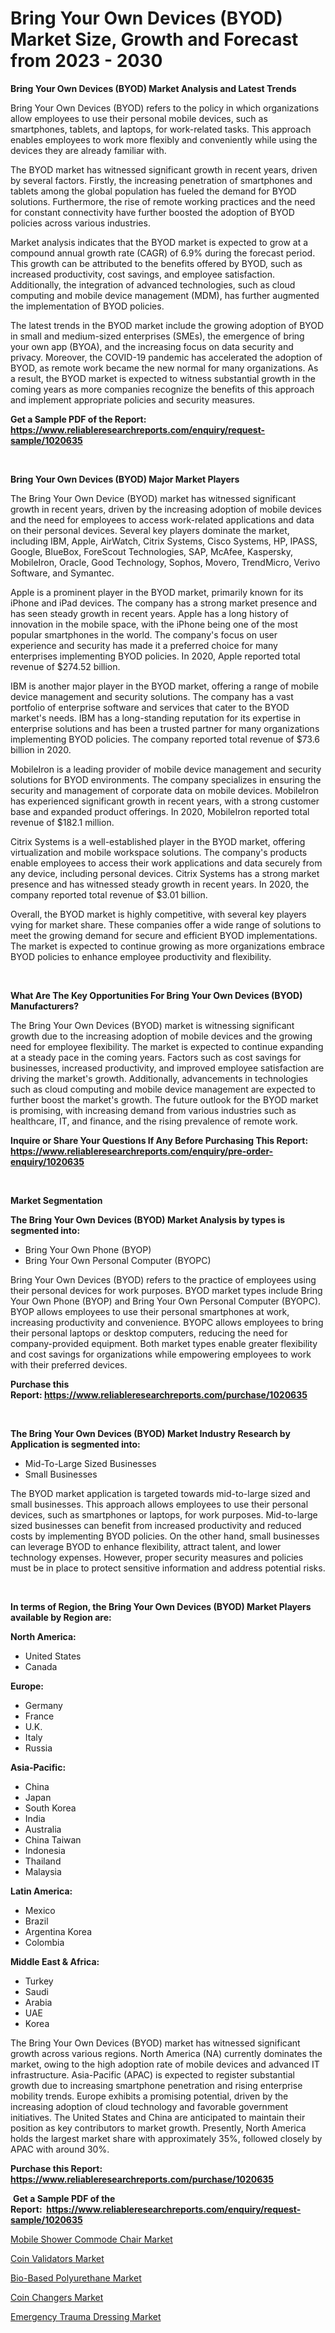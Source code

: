 <p><h1>Bring Your Own Devices (BYOD) Market Size, Growth and Forecast from 2023 - 2030</h1></p><p><strong>Bring Your Own Devices (BYOD) Market Analysis and Latest Trends</strong></p>
<p><p>Bring Your Own Devices (BYOD) refers to the policy in which organizations allow employees to use their personal mobile devices, such as smartphones, tablets, and laptops, for work-related tasks. This approach enables employees to work more flexibly and conveniently while using the devices they are already familiar with.</p><p>The BYOD market has witnessed significant growth in recent years, driven by several factors. Firstly, the increasing penetration of smartphones and tablets among the global population has fueled the demand for BYOD solutions. Furthermore, the rise of remote working practices and the need for constant connectivity have further boosted the adoption of BYOD policies across various industries.</p><p>Market analysis indicates that the BYOD market is expected to grow at a compound annual growth rate (CAGR) of 6.9% during the forecast period. This growth can be attributed to the benefits offered by BYOD, such as increased productivity, cost savings, and employee satisfaction. Additionally, the integration of advanced technologies, such as cloud computing and mobile device management (MDM), has further augmented the implementation of BYOD policies.</p><p>The latest trends in the BYOD market include the growing adoption of BYOD in small and medium-sized enterprises (SMEs), the emergence of bring your own app (BYOA), and the increasing focus on data security and privacy. Moreover, the COVID-19 pandemic has accelerated the adoption of BYOD, as remote work became the new normal for many organizations. As a result, the BYOD market is expected to witness substantial growth in the coming years as more companies recognize the benefits of this approach and implement appropriate policies and security measures.</p></p>
<p><strong>Get a Sample PDF of the Report:&nbsp; <a href="https://www.reliableresearchreports.com/enquiry/request-sample/1020635">https://www.reliableresearchreports.com/enquiry/request-sample/1020635</a></strong></p>
<p>&nbsp;</p>
<p><strong>Bring Your Own Devices (BYOD) Major Market Players</strong></p>
<p><p>The Bring Your Own Device (BYOD) market has witnessed significant growth in recent years, driven by the increasing adoption of mobile devices and the need for employees to access work-related applications and data on their personal devices. Several key players dominate the market, including IBM, Apple, AirWatch, Citrix Systems, Cisco Systems, HP, IPASS, Google, BlueBox, ForeScout Technologies, SAP, McAfee, Kaspersky, MobileIron, Oracle, Good Technology, Sophos, Movero, TrendMicro, Verivo Software, and Symantec.</p><p>Apple is a prominent player in the BYOD market, primarily known for its iPhone and iPad devices. The company has a strong market presence and has seen steady growth in recent years. Apple has a long history of innovation in the mobile space, with the iPhone being one of the most popular smartphones in the world. The company's focus on user experience and security has made it a preferred choice for many enterprises implementing BYOD policies. In 2020, Apple reported total revenue of $274.52 billion.</p><p>IBM is another major player in the BYOD market, offering a range of mobile device management and security solutions. The company has a vast portfolio of enterprise software and services that cater to the BYOD market's needs. IBM has a long-standing reputation for its expertise in enterprise solutions and has been a trusted partner for many organizations implementing BYOD policies. The company reported total revenue of $73.6 billion in 2020.</p><p>MobileIron is a leading provider of mobile device management and security solutions for BYOD environments. The company specializes in ensuring the security and management of corporate data on mobile devices. MobileIron has experienced significant growth in recent years, with a strong customer base and expanded product offerings. In 2020, MobileIron reported total revenue of $182.1 million.</p><p>Citrix Systems is a well-established player in the BYOD market, offering virtualization and mobile workspace solutions. The company's products enable employees to access their work applications and data securely from any device, including personal devices. Citrix Systems has a strong market presence and has witnessed steady growth in recent years. In 2020, the company reported total revenue of $3.01 billion.</p><p>Overall, the BYOD market is highly competitive, with several key players vying for market share. These companies offer a wide range of solutions to meet the growing demand for secure and efficient BYOD implementations. The market is expected to continue growing as more organizations embrace BYOD policies to enhance employee productivity and flexibility.</p></p>
<p>&nbsp;</p>
<p><strong>What Are The Key Opportunities For Bring Your Own Devices (BYOD) Manufacturers?</strong></p>
<p><p>The Bring Your Own Devices (BYOD) market is witnessing significant growth due to the increasing adoption of mobile devices and the growing need for employee flexibility. The market is expected to continue expanding at a steady pace in the coming years. Factors such as cost savings for businesses, increased productivity, and improved employee satisfaction are driving the market's growth. Additionally, advancements in technologies such as cloud computing and mobile device management are expected to further boost the market's growth. The future outlook for the BYOD market is promising, with increasing demand from various industries such as healthcare, IT, and finance, and the rising prevalence of remote work.</p></p>
<p><strong>Inquire or Share Your Questions If Any Before Purchasing This Report: <a href="https://www.reliableresearchreports.com/enquiry/pre-order-enquiry/1020635">https://www.reliableresearchreports.com/enquiry/pre-order-enquiry/1020635</a></strong></p>
<p>&nbsp;</p>
<p><strong>Market Segmentation</strong></p>
<p><strong>The Bring Your Own Devices (BYOD) Market Analysis by types is segmented into:</strong></p>
<p><ul><li>Bring Your Own Phone (BYOP)</li><li>Bring Your Own Personal Computer (BYOPC)</li></ul></p>
<p><p>Bring Your Own Devices (BYOD) refers to the practice of employees using their personal devices for work purposes. BYOD market types include Bring Your Own Phone (BYOP) and Bring Your Own Personal Computer (BYOPC). BYOP allows employees to use their personal smartphones at work, increasing productivity and convenience. BYOPC allows employees to bring their personal laptops or desktop computers, reducing the need for company-provided equipment. Both market types enable greater flexibility and cost savings for organizations while empowering employees to work with their preferred devices.</p></p>
<p><strong>Purchase this Report:&nbsp;<a href="https://www.reliableresearchreports.com/purchase/1020635">https://www.reliableresearchreports.com/purchase/1020635</a></strong></p>
<p>&nbsp;</p>
<p><strong>The Bring Your Own Devices (BYOD) Market Industry Research by Application is segmented into:</strong></p>
<p><ul><li>Mid-To-Large Sized Businesses</li><li>Small Businesses</li></ul></p>
<p><p>The BYOD market application is targeted towards mid-to-large sized and small businesses. This approach allows employees to use their personal devices, such as smartphones or laptops, for work purposes. Mid-to-large sized businesses can benefit from increased productivity and reduced costs by implementing BYOD policies. On the other hand, small businesses can leverage BYOD to enhance flexibility, attract talent, and lower technology expenses. However, proper security measures and policies must be in place to protect sensitive information and address potential risks.</p></p>
<p>&nbsp;</p>
<p><strong>In terms of Region, the Bring Your Own Devices (BYOD) Market Players available by Region are:</strong></p>
<p>
    <p> <strong> North America: </strong>
        <ul>
            <li>United States</li>
            <li>Canada</li>
        </ul>
        </p> 
    <p> <strong> Europe: </strong>
        <ul>
            <li>Germany</li>
            <li>France</li>
            <li>U.K.</li>
            <li>Italy</li>
            <li>Russia</li>
        </ul>
        </p> 
    <p> <strong> Asia-Pacific: </strong>
        <ul>
            <li>China</li>
            <li>Japan</li>
            <li>South Korea</li>
            <li>India</li>
            <li>Australia</li>
            <li>China Taiwan</li>
            <li>Indonesia</li>
            <li>Thailand</li>
            <li>Malaysia</li>
        </ul>
        </p> 
    <p> <strong> Latin America: </strong>
        <ul>
            <li>Mexico</li>
            <li>Brazil</li>
            <li>Argentina Korea</li>
            <li>Colombia</li>
        </ul>
        </p> 
    <p> <strong> Middle East & Africa: </strong>
        <ul>
            <li>Turkey</li>
            <li>Saudi</li>
            <li>Arabia</li>
            <li>UAE</li>
            <li>Korea</li>
        </ul>
    </p>
    </p>
<p><p>The Bring Your Own Devices (BYOD) market has witnessed significant growth across various regions. North America (NA) currently dominates the market, owing to the high adoption rate of mobile devices and advanced IT infrastructure. Asia-Pacific (APAC) is expected to register substantial growth due to increasing smartphone penetration and rising enterprise mobility trends. Europe exhibits a promising potential, driven by the increasing adoption of cloud technology and favorable government initiatives. The United States and China are anticipated to maintain their position as key contributors to market growth. Presently, North America holds the largest market share with approximately 35%, followed closely by APAC with around 30%.</p></p>
<p><strong>Purchase this Report: <a href="https://www.reliableresearchreports.com/purchase/1020635">https://www.reliableresearchreports.com/purchase/1020635</a></strong></p>
<p>&nbsp;<strong>Get a Sample PDF of the Report:&nbsp;&nbsp;<a href="https://www.reliableresearchreports.com/enquiry/request-sample/1020635">https://www.reliableresearchreports.com/enquiry/request-sample/1020635</a></strong></p>
<p><strong></strong></p>
<p><p><a href="https://www.linkedin.com/pulse/mobile-shower-commode-chair-market-challenges-opportunities-sugme/">Mobile Shower Commode Chair Market</a></p><p><a href="https://medium.com/@fitanstorm7845/coin-validators-market-size-growth-forecast-2023-2030-5cb9c6950ae9">Coin Validators Market</a></p><p><a href="https://issuu.com/reportprime-2/docs/bio-based-polyurethane-market-size-2030.pptx?fr=xKAE9_zU1NQ">Bio-Based Polyurethane Market</a></p><p><a href="https://medium.com/@adibooy632501/coin-changers-market-size-growth-forecast-2023-2030-7afe52f17acf">Coin Changers Market</a></p><p><a href="https://www.reportprime.com/emergency-trauma-dressing-r10441">Emergency Trauma Dressing Market</a></p></p>